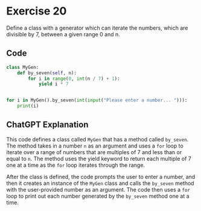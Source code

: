 # Exercise 20
Define a class with a generator which can iterate the numbers, which are divisible by 7, between a given range 0 and n.

## Code
```python
class MyGen:
    def by_seven(self, n):
        for i in range(0, int(n / 7) + 1):
            yield i * 7


for i in MyGen().by_seven(int(input("Please enter a number... "))):
    print(i)
```


## ChatGPT Explanation

This code defines a class called `MyGen` that has a method called `by_seven`. The method takes in a number `n` as an argument and uses a `for` loop to iterate over a range of numbers that are multiples of 7 and less than or equal to `n`. The method uses the yield keyword to return each multiple of 7 one at a time as the `for` loop iterates through the range.

After the class is defined, the code prompts the user to enter a number, and then it creates an instance of the `MyGen` class and calls the `by_seven` method with the user-provided number as an argument. The code then uses a `for` loop to print out each number generated by the `by_seven` method one at a time.